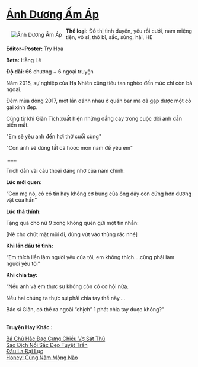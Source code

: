 <a href="https://utruyen.com/anh-duong-am-ap/15457/" title="Ánh Dương Ấm Áp"><h1>Ánh Dương Ấm Áp</h1></a><div style="display:table"><img align="right" style="float: left; padding: 10px;" src="https://utruyen.com/images/story/200x260/anh-duong-am-ap.jpg" alt="Ánh Dương Ấm Áp"><b>Thể loại:</b> Đô thị tình duyên, yêu rồi cưới, nam miệng tiện, vô sỉ, thô bỉ, sắc, sủng, hài, HE<p></p><b>Editor+Poster: </b>Try Họa <p></p><b>Beta:</b> Hằng Lê <p></p><b>Độ dài:</b> 66 chương + 6 ngoại truyện<p></p>Năm 2015, sự nghiệp của Hạ Nhiên cũng tiêu tan nghèo đến mức chỉ còn bà ngoại.<p></p>Đêm mùa đông 2017, một lần đánh nhau ở quán bar mà đã gặp được một cô gái xinh đẹp.<p></p>Cũng từ khi Giản Tích xuất hiện những đắng cay trong cuộc đời anh dần biến mất.<p></p>"Em sẽ yêu anh đến hơi thở cuối cùng"<p></p>"Còn anh sẽ dùng tất cả hooc mon nam để yêu em"<p></p>…….<p></p>Trích dẫn vài câu thoại đáng nhớ của nam chính:<p></p><b>Lúc mới quen:<p></p></b><p></p>“Con mẹ nó, cô có tin hay không cơ bụng của ông đây còn cứng hơn dương vật của hắn”<p></p><b>Lúc thả thính:</b><p></p>Tặng quà cho nữ 9 xong không quên gửi một tin nhắn:<p></p>[Nè cho chút mặt mũi đi, đừng vứt vào thùng rác nhé]<p></p><b>Khi lần đầu tỏ tình:</b><p></p>“Em thích liền làm người yêu của tôi, em không thích….cũng phải làm người yêu tôi”<p></p><b>Khi chia tay:</b><p></p>“Nếu anh và em thực sự không còn có cơ hội nữa.<p></p>Nếu hai chúng ta thực sự phải chia tay thế này….<p></p>Bác sĩ Giản, có thể ra ngoài “chịch” 1 phát chia tay được không?”</div><p><br><b>Truyện Hay Khác :</b></p><a href="https://utruyen.com/ba-chu-hac-dao-cung-chieu-vo-sat-thu/8041/" alt="Bá Chủ Hắc Đạo Cưng Chiều Vợ Sát Thủ">Bá Chủ Hắc Đạo Cưng Chiều Vợ Sát Thủ</a><br/><a href="https://www.wattpad.com/story/203327418-sao-%C4%91%E1%BB%8Bch-n%E1%BB%95i-s%E1%BA%AFc-%C4%91%E1%BA%B9p-tuy%E1%BB%87t-tr%E1%BA%A7n" alt="Sao Địch Nổi Sắc Đẹp Tuyệt Trần">Sao Địch Nổi Sắc Đẹp Tuyệt Trần</a><br/><a href="https://github.com/quanluxury/truyenhot/tree/master/truyenhay/373/" alt="Đấu La Đại Lục">Đấu La Đại Lục</a><br/><a href="https://dammyh.wordpress.com/2019/11/07/honey-cung-nam-mong-nao/" alt="Honey! Cùng Nằm Mộng Nào">Honey! Cùng Nằm Mộng Nào</a><br/>